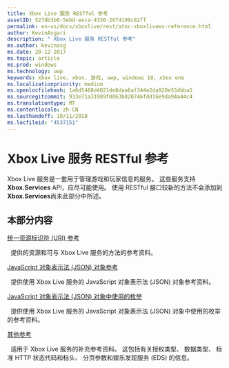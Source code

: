 ```yaml
---
title: Xbox Live 服务 RESTful 参考
assetID: 527db3b0-5ebd-eeca-4330-2074199c82ff
permalink: en-us/docs/xboxlive/rest/atoc-xboxlivews-reference.html
author: KevinAsgari
description: " Xbox Live 服务 RESTful 参考"
ms.author: kevinasg
ms.date: 20-12-2017
ms.topic: article
ms.prod: windows
ms.technology: uwp
keywords: xbox live, xbox, 游戏, uwp, windows 10, xbox one
ms.localizationpriority: medium
ms.openlocfilehash: 1a6d5460d4021de8daa6af344e2da920e55dbba5
ms.sourcegitcommit: 933e71a31989f8063b020746fdd16e9da94a44c4
ms.translationtype: MT
ms.contentlocale: zh-CN
ms.lasthandoff: 10/11/2018
ms.locfileid: "4537151"
---
```

# <a name="xbox-live-services-restful-reference"></a>Xbox Live 服务 RESTful 参考

Xbox Live 服务是一套用于管理游戏和玩家信息的服务。 这些服务支持**Xbox.Services** API，应尽可能使用。 使用 RESTful 接口较新的方法不会添加到**Xbox.Services**尚未此部分中所述。

<a id="ID4E5"></a>


## <a name="in-this-section"></a>本部分内容

[统一资源标识符 (URI) 参考](uri/atoc-xboxlivews-reference-uris.md)

&nbsp;&nbsp;提供的资源和可与 Xbox Live 服务的方法的参考资料。

[JavaScript 对象表示法 (JSON) 对象参考](json/atoc-xboxlivews-reference-json.md)

&nbsp;&nbsp;提供使用 Xbox Live 服务的 JavaScript 对象表示法 (JSON) 对象参考资料。

[JavaScript 对象表示法 (JSON) 对象中使用的枚举](enums/atoc-xboxlivews-reference-enums.md)

&nbsp;&nbsp;提供使用 Xbox Live 服务的 JavaScript 对象表示法 (JSON) 对象中使用的枚举的参考资料。

[其他参考](additional/atoc-xboxlivews-reference-additional.md)

&nbsp;&nbsp;适用于 Xbox Live 服务的补充参考资料。 这包括有关授权类型、 数据类型、 标准 HTTP 状态代码和标头、 分页参数和娱乐发现服务 (EDS) 的信息。
